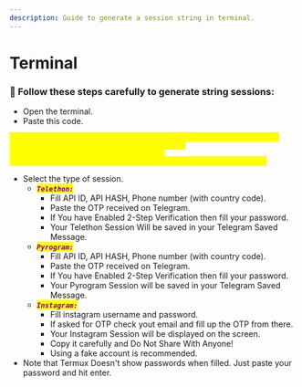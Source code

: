 ```yaml
---
description: Guide to generate a session string in terminal.
---
```


# Terminal

### :link: Follow these steps carefully to generate string sessions:

* Open the terminal.
* Paste this code.

_<mark style="color:yellow;">`pkg install python wget -y && pip install telethon && pip install pyrogram && pip install instagrapi && wget https://raw.githubusercontent.com/The-HellBot/HellBot/master/hell_string.py && python3 hell_string.py`</mark>_

* Select the type of session.
  * _<mark style="color:purple;">**`Telethon:`**</mark>_
    * Fill API ID, API HASH, Phone number (with country code).
    * Paste the OTP received on Telegram.
    * If You have Enabled 2-Step Verification then fill your password.
    * Your Telethon Session Will be saved in your Telegram Saved Message.
  * _<mark style="color:purple;">**`Pyrogram:`**</mark>_
    * Fill API ID, API HASH, Phone number (with country code).
    * Paste the OTP received on Telegram.
    * If You have Enabled 2-Step Verification then fill your password.
    * Your Pyrogram Session will be saved in your Telegram Saved Message.
  * _<mark style="color:purple;">**`Instagram:`**</mark>_
    * Fill instagram username and password.
    * If asked for OTP check yout email and fill up the OTP from there.
    * Your Instagram Session will be displayed on the screen.
    * Copy it carefully and Do Not Share With Anyone!
    * Using a fake account is recommended.
* Note that Termux Doesn't show passwords when filled. Just paste your password and hit enter.

